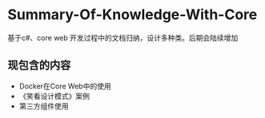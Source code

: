 # Summary-Of-Knowledge-With-Core
基于c#、core web 开发过程中的文档归纳，设计多种类。后期会陆续增加

## 现包含的内容

* Docker在Core Web中的使用
* 《笑看设计模式》案例
* 第三方组件使用

